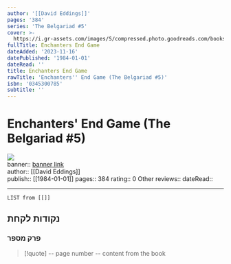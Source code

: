 ```yaml
---
author: '[[David Eddings]]'
pages: '384'
series: 'The Belgariad #5'
cover: >-
  https://i.gr-assets.com/images/S/compressed.photo.goodreads.com/books/1217735909l/44687.jpg
fullTitle: Enchanters End Game
dateAdded: '2023-11-16'
datePublished: '1984-01-01'
dateRead: ''
title: Enchanters End Game
rawTitle: 'Enchanters'' End Game (The Belgariad #5)'
isbn: '0345300785'
subtitle: ''
---
```

# Enchanters&#39; End Game (The Belgariad #5)

![](https:&#x2F;&#x2F;i.gr-assets.com&#x2F;images&#x2F;S&#x2F;compressed.photo.goodreads.com&#x2F;books&#x2F;1217735909l&#x2F;44687.jpg)  
banner:: [banner link](https:&#x2F;&#x2F;i.gr-assets.com&#x2F;images&#x2F;S&#x2F;compressed.photo.goodreads.com&#x2F;books&#x2F;1217735909l&#x2F;44687.jpg)  
author:: [[David Eddings]]  
publish:: [[1984-01-01]]
pages:: 384
rating:: 0 
Other reviews:: 
dateRead:: 

<hr  style="clear:both"/>



```dataview
LIST from [[]]
```

## נקודות לקחת 

### פרק מספר
> [!quote] -- page number -- 
>  content from the book




```